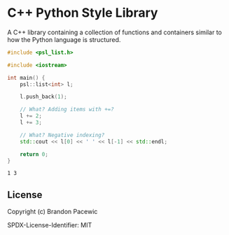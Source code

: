 # C++ Python Style Library

A C++ library containing a collection of functions and containers similar to how the Python language is structured.

```cpp
#include <psl_list.h>

#include <iostream>

int main() {
    psl::list<int> l;

    l.push_back(1);

    // What? Adding items with +=?
    l += 2;
    l += 3;

    // What? Negative indexing? 
    std::cout << l[0] << ' ' << l[-1] << std::endl;

    return 0;
}
```

```Output
1 3
```

## License

Copyright (c) Brandon Pacewic

SPDX-License-Identifier: MIT
